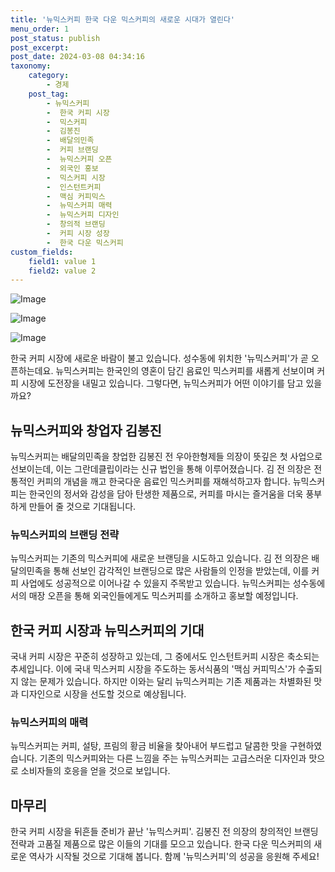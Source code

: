 ```yaml
---
title: '뉴믹스커피 한국 다운 믹스커피의 새로운 시대가 열린다'
menu_order: 1
post_status: publish
post_excerpt: 
post_date: 2024-03-08 04:34:16
taxonomy:
    category:
        - 경제
    post_tag:
        - 뉴믹스커피
        -  한국 커피 시장
        -  믹스커피
        -  김봉진
        -  배달의민족
        -  커피 브랜딩
        -  뉴믹스커피 오픈
        -  외국인 홍보
        -  믹스커피 시장
        -  인스턴트커피
        -  맥심 커피믹스
        -  뉴믹스커피 매력
        -  뉴믹스커피 디자인
        -  창의적 브랜딩
        -  커피 시장 성장
        -  한국 다운 믹스커피
custom_fields:
    field1: value 1
    field2: value 2
---
```


![Image](https://imgnews.pstatic.net/image/366/2024/03/07/0000975715_001_20240307113401538.jpg?type=w647)

![Image](https://imgnews.pstatic.net/image/366/2024/03/07/0000975715_002_20240307113402437.jpg?type=w647)

![Image](https://imgnews.pstatic.net/image/366/2024/03/07/0000975715_003_20240307113402464.jpg?type=w647)

한국 커피 시장에 새로운 바람이 불고 있습니다. 성수동에 위치한 '뉴믹스커피'가 곧 오픈하는데요. 뉴믹스커피는 한국인의 영혼이 담긴 음료인 믹스커피를 새롭게 선보이며 커피 시장에 도전장을 내밀고 있습니다. 그렇다면, 뉴믹스커피가 어떤 이야기를 담고 있을까요?
## 뉴믹스커피와 창업자 김봉진
뉴믹스커피는 배달의민족을 창업한 김봉진 전 우아한형제들 의장이 뜻깊은 첫 사업으로 선보이는데, 이는 그란데클립이라는 신규 법인을 통해 이루어졌습니다. 김 전 의장은 전통적인 커피의 개념을 깨고 한국다운 음료인 믹스커피를 재해석하고자 합니다. 뉴믹스커피는 한국인의 정서와 감성을 담아 탄생한 제품으로, 커피를 마시는 즐거움을 더욱 풍부하게 만들어 줄 것으로 기대됩니다.
### 뉴믹스커피의 브랜딩 전략
뉴믹스커피는 기존의 믹스커피에 새로운 브랜딩을 시도하고 있습니다. 김 전 의장은 배달의민족을 통해 선보인 감각적인 브랜딩으로 많은 사람들의 인정을 받았는데, 이를 커피 사업에도 성공적으로 이어나갈 수 있을지 주목받고 있습니다. 뉴믹스커피는 성수동에서의 매장 오픈을 통해 외국인들에게도 믹스커피를 소개하고 홍보할 예정입니다. 
## 한국 커피 시장과 뉴믹스커피의 기대
국내 커피 시장은 꾸준히 성장하고 있는데, 그 중에서도 인스턴트커피 시장은 축소되는 추세입니다. 이에 국내 믹스커피 시장을 주도하는 동서식품의 '맥심 커피믹스'가 수출되지 않는 문제가 있습니다. 하지만 이와는 달리 뉴믹스커피는 기존 제품과는 차별화된 맛과 디자인으로 시장을 선도할 것으로 예상됩니다. 
### 뉴믹스커피의 매력
뉴믹스커피는 커피, 설탕, 프림의 황금 비율을 찾아내어 부드럽고 달콤한 맛을 구현하였습니다. 기존의 믹스커피와는 다른 느낌을 주는 뉴믹스커피는 고급스러운 디자인과 맛으로 소비자들의 호응을 얻을 것으로 보입니다.
## 마무리
한국 커피 시장을 뒤흔들 준비가 끝난 '뉴믹스커피'. 김봉진 전 의장의 창의적인 브랜딩 전략과 고품질 제품으로 많은 이들의 기대를 모으고 있습니다. 한국 다운 믹스커피의 새로운 역사가 시작될 것으로 기대해 봅니다. 함께 '뉴믹스커피'의 성공을 응원해 주세요!
